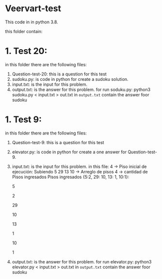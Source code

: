 # Veervart-test
This code in in python 3.8.

this folder contain:
# 1. Test 20:
in this folder there are the following files:
1. Question-test-20: this is a question for this test
2. sudoku.py: is code in python for create a sudoku solution.
3. input.txt: is the input for this problem.
4. output.txt: is the answer for this problem.
for run soduku.py:
python3 sudoku.py < input.txt > out.txt
in `output.txt` contain the answer foor sudoku

# 1. Test 9:
in this folder there are the following files:
1. Question-test-9: this is a question for this test
2. elevator.py: is code in python for create a one answer for Question-test-9.
3. input.txt: is the input for this problem.
   in this file:
   4 -> Piso inicial de ejecución:
   Subiendo
   5 29 13 10 -> Arreglo de pisos
   4 -> cantidad de Pisos ingresados
   Pisos ingresados {5:2, 29: 10, 13: 1, 10:1}:

   
   5
   
   2
              
   29
             
   10
                  
   13
             
   1
              
   10
            
   1

   
5. output.txt: is the answer for this problem.
for run elevator.py:
python3 elevator.py < input.txt > out.txt
in `output.txt` contain the answer foor sudoku


